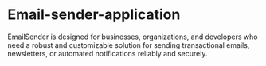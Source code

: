 # Email-sender-application
EmailSender is designed for businesses, organizations, and developers who need a robust and customizable solution for sending transactional emails, newsletters, or automated notifications reliably and securely.
